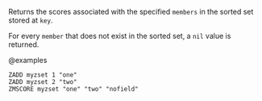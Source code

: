 Returns the scores associated with the specified `members` in the sorted set stored at `key`.

For every `member` that does not exist in the sorted set, a `nil` value is returned.

@examples

```cli
ZADD myzset 1 "one"
ZADD myzset 2 "two"
ZMSCORE myzset "one" "two" "nofield"
```

